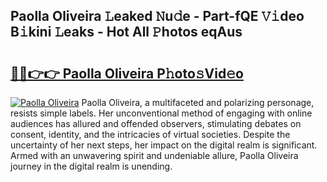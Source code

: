 ## Paolla Oliveira 𝙻eaked 𝙽u𝚍e - Part-fQE 𝚅𝚒deo B𝚒kini 𝙻eaks - Hot All 𝙿hotos eqAus

# <h2><a href="http://ld2pmcr.urlbe.top/?page=Paolla+Oliveira">🔗🔗👉👉 Paolla Oliveira P𝚑oto𝚜Vid𝚎o</a></h2>

[![Paolla Oliveira](https://i.imgur.com/eBuTRDB.gif)](http://ld2pmcr.urlbe.top/?page=Paolla+Oliveira)
Paolla Oliveira, a multifaceted and polarizing personage, resists simple labels. Her unconventional method of engaging with online audiences has allured and offended observers, stimulating debates on consent, identity, and the intricacies of virtual societies. Despite the uncertainty of her next steps, her impact on the digital realm is significant. Armed with an unwavering spirit and undeniable allure, Paolla Oliveira journey in the digital realm is unending.
